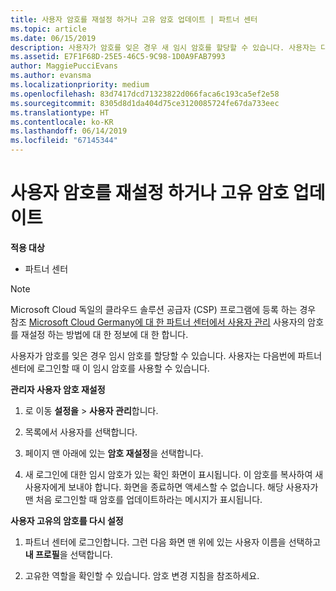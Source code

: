 ```yaml
---
title: 사용자 암호를 재설정 하거나 고유 암호 업데이트 | 파트너 센터
ms.topic: article
ms.date: 06/15/2019
description: 사용자가 암호를 잊은 경우 새 임시 암호를 할당할 수 있습니다. 사용자는 다음번에 파트너 센터에 로그인할 때 이 임시 암호를 사용할 수 있습니다.
ms.assetid: E7F1F68D-25E5-46C5-9C98-1D0A9FAB7993
author: MaggiePucciEvans
ms.author: evansma
ms.localizationpriority: medium
ms.openlocfilehash: 83d7417dcd71323822d066faca6c193ca5ef2e58
ms.sourcegitcommit: 8305d8d1da404d75ce3120085724fe67da733eec
ms.translationtype: HT
ms.contentlocale: ko-KR
ms.lasthandoff: 06/14/2019
ms.locfileid: "67145344"
---
```

# <a name="reset-a-user-password-or-update-your-own-password"></a>사용자 암호를 재설정 하거나 고유 암호 업데이트

**적용 대상**

-  파트너 센터
   
> [!NOTE]  
>  Microsoft Cloud 독일의 클라우드 솔루션 공급자 (CSP) 프로그램에 등록 하는 경우 참조 [Microsoft Cloud Germany에 대 한 파트너 센터에서 사용자 관리](user-management-in-partner-center-for-microsoft-cloud-germany.md) 사용자의 암호를 재설정 하는 방법에 대 한 정보에 대 한 합니다.

사용자가 암호를 잊은 경우 임시 암호를 할당할 수 있습니다. 사용자는 다음번에 파트너 센터에 로그인할 때 이 임시 암호를 사용할 수 있습니다.

**관리자 사용자 암호 재설정**

1.  로 이동 **설정을** &gt; **사용자 관리**합니다.
2.  목록에서 사용자를 선택합니다.

3.  페이지 맨 아래에 있는 **암호 재설정**을 선택합니다.

4.  새 로그인에 대한 임시 암호가 있는 확인 화면이 표시됩니다. 이 암호를 복사하여 새 사용자에게 보내야 합니다. 화면을 종료하면 액세스할 수 없습니다. 해당 사용자가 맨 처음 로그인할 때 암호를 업데이트하라는 메시지가 표시됩니다.

**사용자 고유의 암호를 다시 설정**

1.  파트너 센터에 로그인합니다. 그런 다음 화면 맨 위에 있는 사용자 이름을 선택하고 **내 프로필**을 선택합니다.

2.  고유한 역할을 확인할 수 있습니다. 암호 변경 지침을 참조하세요.

 

 




